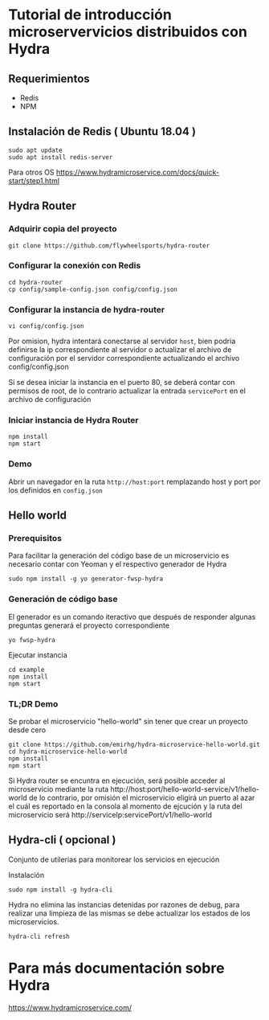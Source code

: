 # Tutorial de introducción microservervicios distribuidos con Hydra

## Requerimientos
* Redis
* NPM

## Instalación de Redis ( Ubuntu 18.04 )

```
sudo apt update
sudo apt install redis-server
```

Para otros OS https://www.hydramicroservice.com/docs/quick-start/step1.html

## Hydra Router

### Adquirir copia del proyecto

```
git clone https://github.com/flywheelsports/hydra-router

```

### Configurar la conexión con Redis

```
cd hydra-router
cp config/sample-config.json config/config.json
```

### Configurar la instancia de hydra-router

```
vi config/config.json
```

Por omision, hydra intentará conectarse al servidor `host`, bien podria definirse la ip correspondiente al servidor o actualizar el archivo de configuración por el servidor correspondiente actualizando el archivo config/config.json

Si se desea iniciar la instancia en el puerto 80, se deberá contar con permisos de root, de lo contrario actualizar la entrada `servicePort` en el archivo de configuración

### Iniciar instancia de Hydra Router

```
npm install
npm start
```

### Demo

Abrir un navegador en la ruta `http://host:port` remplazando host y port por los definidos en `config.json`

## Hello world

### Prerequisitos
Para facilitar la generación del código base de un microservicio es necesario contar con Yeoman y el respectivo generador de Hydra

```
sudo npm install -g yo generator-fwsp-hydra
```

### Generación de código base
El generador es un comando iteractivo que después de responder algunas preguntas generará el proyecto correspondiente

```
yo fwsp-hydra
```

Ejecutar instancia
```
cd example
npm install
npm start
```

### TL;DR Demo
Se probar el microservicio "hello-world" sin tener que crear un proyecto desde cero

```
git clone https://github.com/emirhg/hydra-microservice-hello-world.git
cd hydra-microservice-hello-world
npm install
npm start
```

Si Hydra router se encuntra en ejecución, será posible acceder al microservicio mediante la ruta http://host:port/hello-world-service/v1/hello-world de lo contrario, por omisión el microservicio eligirá un puerto al azar el cuál es reportado en la consola al momento de ejcución y la ruta del microservicio será http://serviceIp:servicePort/v1/hello-world


## Hydra-cli ( opcional )
Conjunto de utilerias para monitorear los servicios en ejecución

Instalación
```
sudo npm install -g hydra-cli
```

Hydra no elimina las instancias detenidas por razones de debug, para realizar una limpieza de las mismas se debe actualizar los estados de los microservicios.
```
hydra-cli refresh
```

# Para más documentación sobre Hydra

https://www.hydramicroservice.com/